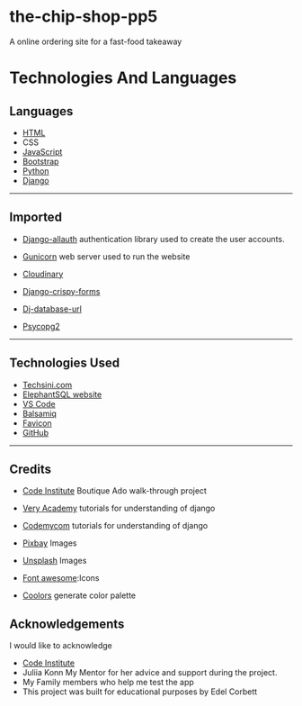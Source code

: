 # the-chip-shop-pp5
A online ordering site for a fast-food takeaway


# Technologies And Languages

## Languages 

- [HTML](https://html.com/)
- CSS
- [JavaScript](https://www.javascript.com/)
- [Bootstrap](https://getbootstrap.com/docs/4.0/getting-started/introduction/)
- [Python](https://www.python.org/)
- [Django](https://www.djangoproject.com/)
---
## Imported 
- [Django-allauth](https://pypi.org/project/django-allauth/) authentication library used to create the user accounts.

- [Gunicorn](https://pypi.org/project/gunicorn/)  web server used to run the website

- [Cloudinary](https://pypi.org/project/cloudinary/1.27.0/)

- [Django-crispy-forms](https://django-crispy-forms.readthedocs.io/en/latest/)

- [Dj-database-url](https://pypi.org/project/dj-database-url/)

- [Psycopg2](https://www.psycopg.org/)


---
## Technologies Used
 - [Techsini.com](https://techsini.com/multi-mockup/index.php)
 - [ElephantSQL website](https://www.elephantsql.com/) 
 - [VS Code](https://code.visualstudio.com/)
 - [Balsamiq](https://balsamiq.com/)
 - [Favicon](https://favicon.io/)
 - [GitHub](https://github.com/) 
---
## Credits 
* [Code Institute](https://codeinstitute.net/) Boutique Ado walk-through project
* [Very Academy](https://www.youtube.com/@veryacademy) tutorials for understanding of django
* [Codemycom](https://www.youtube.com/@Codemycom) tutorials for understanding of django
* [Pixbay](https://pixabay.com/)  Images
* [Unsplash](https://unsplash.com/) Images

* [Font awesome](https://fontawesome.com/):Icons
* [Coolors](https://coolors.co/) generate color palette

## Acknowledgements 
I would like to acknowledge 
* [Code Institute](https://codeinstitute.net/)
* Juliia Konn My Mentor for her advice and support during the project.
* My Family members who help me test the app 
* This project was built for educational purposes by Edel Corbett  